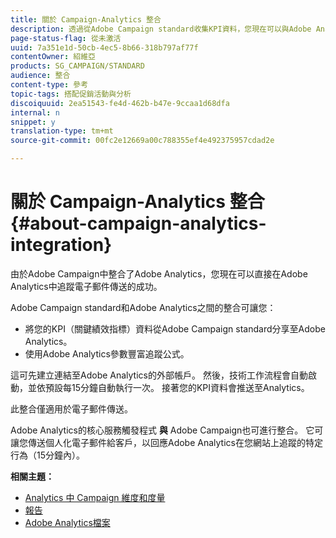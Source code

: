 ```yaml
---
title: 關於 Campaign-Analytics 整合
description: 透過從Adobe Campaign standard收集KPI資料，您現在可以與Adobe Analytics共用促銷活動資料，以測量來自Adobe Campaign的電子郵件行銷量度。
page-status-flag: 從未激活
uuid: 7a351e1d-50cb-4ec5-8b66-318b797af77f
contentOwner: 紹維亞
products: SG_CAMPAIGN/STANDARD
audience: 整合
content-type: 參考
topic-tags: 搭配促銷活動與分析
discoiquuid: 2ea51543-fe4d-462b-b47e-9ccaa1d68dfa
internal: n
snippet: y
translation-type: tm+mt
source-git-commit: 00fc2e12669a00c788355ef4e492375957cdad2e

---
```



# 關於 Campaign-Analytics 整合{#about-campaign-analytics-integration}

由於Adobe Campaign中整合了Adobe Analytics，您現在可以直接在Adobe Analytics中追蹤電子郵件傳送的成功。

Adobe Campaign standard和Adobe Analytics之間的整合可讓您：

* 將您的KPI（關鍵績效指標）資料從Adobe Campaign standard分享至Adobe Analytics。
* 使用Adobe Analytics參數豐富追蹤公式。

這可先建立連結至Adobe Analytics的外部帳戶。 然後，技術工作流程會自動啟動，並依預設每15分鐘自動執行一次。 接著您的KPI資料會推送至Analytics。

此整合僅適用於電子郵件傳送。

Adobe Analytics的核心服務觸發程式 **與** Adobe Campaign也可進行整合。 它可讓您傳送個人化電子郵件給客戶，以回應Adobe Analytics在您網站上追蹤的特定行為（15分鐘內）。

**相關主題：**

* [Analytics 中 Campaign 維度和度量](../../integrating/using/campaign-dimensions-and-metrics-in-analytics.md)
* [報告](../../reporting/using/about-dynamic-reports.md)
* [Adobe Analytics檔案](https://marketing.adobe.com/resources/help/en_US/reference/adobe-campaign.html)

